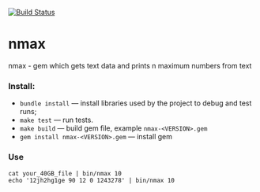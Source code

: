 [![Build Status](https://travis-ci.com/Drus566/nmax.svg?branch=master)](https://travis-ci.com/Drus566/nmax.svg?branch=master)
# nmax
nmax - gem which gets text data and prints n maximum numbers from text
  
### Install:
*   `bundle install` — install libraries used by the project to debug and test runs;
*   `make test` — run tests.
*   `make build` — build gem file, example `nmax-<VERSION>.gem`
*   `gem install nmax-<VERSION>.gem` — install gem

### Use 
```
cat your_40GB_file | bin/nmax 10
echo '12jh2hg1ge 90 12 0 1243278' | bin/nmax 10
```


